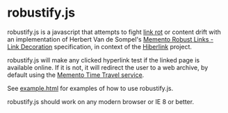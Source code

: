 # robustify.js

robustify.js is a javascript that attempts to fight [link rot](https://en.wikipedia.org/wiki/Link_rot) or content drift with an implementation of Herbert Van de Sompel's [Memento Robust Links - Link Decoration](http://robustlinks.mementoweb.org/spec/) specification, in context of the [Hiberlink](http://hiberlink.org/) project.

robustify.js will make any clicked hyperlink test if the linked page is available online. If it is not, it will redirect the user to a web archive, by default using the [Memento Time Travel service](http://timetravel.mementoweb.org/).


See [example.html](http://digitopia.nl/robustify/example.html) for examples of how to use robustify.js.

robustify.js should work on any modern browser or IE 8 or better.
